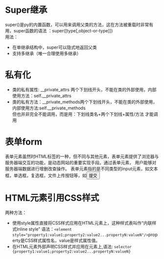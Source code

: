 # Super继承
super()是py的内置函数，可以用来调用父类的方法，这在方法被重载时非常有用，super函数的语法 ：super([type[,object-or-type]])  
用法：  
- 在单继承结构中，super可以隐式地返回父类
- 支持多继承（唯一合理使用多继承）
# 私有化
- 类的私有属性: __private_attrs 两个下划线开头，不能在类的外部使用，内部使用方法：self.__private_attrs    
- 类的私有方法：__private_methods两个下划线开头，不能在类的外部使用，内部使用方法:self.__private_methods    
但也并非完全不能调用，而是用：下划线类名+两个下划线+属性/方法 才能调用  

# 表单form  
表单元素虽然时HTML标签的一种，但不同与其他元素，表单元素提供了浏览器与服务器端交互的功能，是动态网站的重要实现手段。通过表单元素，
用户能够对服务器端数据进行增删改查操作。
表单元素指的是不同类型的input元素，如文本框，单选框，复选框，文件上传按钮等，如<input type="submit" name="confirm" value="提交">

# HTML元素引用CSS样式
两种方法：  
- 使用style属性直接将CSS样式应用在HTML元素上，这种样式表叫作“内联样式Inline style”
  语法：`<element style="property1:value1;property2:value2...propertyN:valueN"/>`property是CSS样式属性名，value是样式属性值。  
- 在HTML元素外部声明CSS样式并应用在元素上,语法: `selector {property1:value1;property2:value2...propertyN:valueN}`
